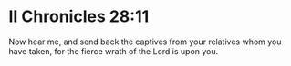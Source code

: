 # II Chronicles 28:11

Now hear me, and send back the captives from your relatives whom you have taken, for the fierce wrath of the Lord is upon you.
